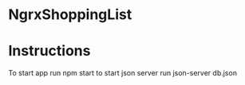 # NgrxShoppingList

# Instructions
To start app run npm start
to start json server run json-server db.json 
